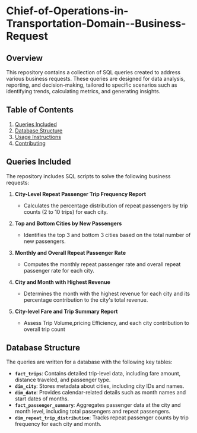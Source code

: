 # Chief-of-Operations-in-Transportation-Domain--Business-Request

## Overview
This repository contains a collection of SQL queries created to address various business requests. These queries are designed for data analysis, reporting, and decision-making, tailored to specific scenarios such as identifying trends, calculating metrics, and generating insights.

## Table of Contents
1. [Queries Included](#queries-included)
2. [Database Structure](#database-structure)
3. [Usage Instructions](#usage-instructions)
4. [Contributing](#contributing)

## Queries Included
The repository includes SQL scripts to solve the following business requests:

1. **City-Level Repeat Passenger Trip Frequency Report**
   - Calculates the percentage distribution of repeat passengers by trip counts (2 to 10 trips) for each city.

2. **Top and Bottom Cities by New Passengers**
   - Identifies the top 3 and bottom 3 cities based on the total number of new passengers.

3. **Monthly and Overall Repeat Passenger Rate**
   - Computes the monthly repeat passenger rate and overall repeat passenger rate for each city.

4. **City and Month with Highest Revenue**
   - Determines the month with the highest revenue for each city and its percentage contribution to the city's total revenue.

5. **City-level Fare and Trip Summary Report**
   - Assess Trip Volume,pricing Efficiency, and each city contribution to overall trip count

## Database Structure
The queries are written for a database with the following key tables:

- **`fact_trips`**: Contains detailed trip-level data, including fare amount, distance traveled, and passenger type.
- **`dim_city`**: Stores metadata about cities, including city IDs and names.
- **`dim_date`**: Provides calendar-related details such as month names and start dates of months.
- **`fact_passenger_summary`**: Aggregates passenger data at the city and month level, including total passengers and repeat passengers.
- **`dim_repeat_trip_distribution`**: Tracks repeat passenger counts by trip frequency for each city and month.
